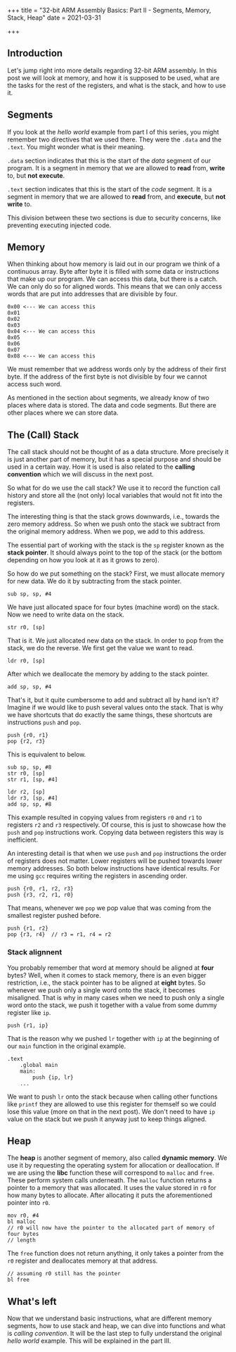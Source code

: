 +++
title = "32-bit ARM Assembly Basics: Part II - Segments, Memory, Stack, Heap"
date = 2021-03-31

+++

## Introduction

Let's jump right into more details regarding 32-bit ARM assembly. In this
post we will look at memory, and how it is supposed to be used, what are
the tasks for the rest of the registers, and what is the stack, and how to use
it.

## Segments

If you look at the *hello world* example from part I of this series,
you might remember two directives that we used there. They were the `.data`
and the `.text`. You might wonder what is their meaning.

`.data` section indicates that this is the start of the *data* segment of our
program. It is a segment in memory that we are allowed to **read** from,
**write** to, but **not execute**.

`.text` section indicates that this is the start of the *code* segment. It
is a segment in memory that we are allowed to **read** from, and **execute**,
but **not write** to.

This division between these two sections is due to security concerns, like
preventing executing injected code.

## Memory

When thinking about how memory is laid out in our program we think of a
continuous array. Byte after byte it is filled with some data or instructions
that make up our program. We can access this data, but there is a catch. We
can only do so for aligned words. This means that we can only access words
that are put into addresses that are divisible by four.

```text
0x00 <--- We can access this 
0x01
0x02
0x03
0x04 <--- We can access this 
0x05
0x06
0x07
0x08 <--- We can access this 
```

We must remember that we address words only by the address of their first
byte. If the address of the first byte is not divisible by four we cannot
access such word.

As mentioned in the section about segments, we already know of two places where
data is stored. The data and code segments. But there are other places
where we can store data.

## The (Call) Stack

The call stack should not be thought of as a data structure. More precisely it
is just another part of memory, but it has a special purpose and should
be used in a certain way. How it is used is also related to the **calling
convention** which we will discuss in the next post.

So what for do we use the call stack? We use it to record the function call
history and store all the (not only) local variables that would not fit
into the registers.

The interesting thing is that the stack grows downwards, i.e., towards
the zero memory address. So when we push onto the stack we subtract from
the original memory address. When we pop, we add to this address.

The essential part of working with the stack is the `sp` register known as
the **stack pointer**. It should always point to the top of the stack (or the
bottom depending on how you look at it as it grows to zero).

So how do we put something on the stack? First, we must allocate memory for
new data. We do it by subtracting from the stack pointer.

```arm32
sub sp, sp, #4
```

We have just allocated space for four bytes (machine word) on the stack. Now
we need to write data on the stack.

```arm32
str r0, [sp]
```

That is it. We just allocated new data on the stack. In order to pop from the
stack, we do the reverse. We first get the value we want to read.

```arm32
ldr r0, [sp]
```

After which we deallocate the memory by adding to the stack pointer.

```arm32
add sp, sp, #4
```

That's it, but it quite cumbersome to add and subtract all by hand isn't it?
Imagine if we would like to push several values onto the stack.
That is why we have shortcuts that do exactly the same things, these shortcuts
are instructions `push` and `pop`.

```arm32
push {r0, r1}
pop {r2, r3}
```

This is equivalent to below.

```arm32
sub sp, sp, #8
str r0, [sp]
str r1, [sp, #4]

ldr r2, [sp]
ldr r3, [sp, #4]
add sp, sp, #8
```

This example resulted in copying values from registers `r0` and `r1` to
registers `r2` and `r3` respectively. Of course, this is just to showcase how
the `push` and `pop` instructions work. Copying data between registers this
way is inefficient.

An interesting detail is that when we use `push` and `pop` instructions
the order of registers does not matter. Lower registers will be pushed
towards lower memory addresses. So both below instructions have identical
results. For me using `gcc` requires writing the registers in ascending order.

```arm32
push {r0, r1, r2, r3}
push {r3, r2, r1, r0}
```

That means, whenever we `pop` we pop value that was coming from the smallest
register pushed before.

```arm32
push {r1, r2}
pop {r3, r4}  // r3 = r1, r4 = r2

```

### Stack alignnent

You probably remember that word at memory should be aligned at **four** bytes?
Well, when it comes to stack memory, there is an even bigger restriction, i.e.,
the stack pointer has to be aligned at **eight** bytes. So whenever we
push only a single word onto the stack, it becomes misaligned. That is why
in many cases when we need to push only a single word onto the stack, we
push it together with a value from some dummy register like `ip`.

```arm32
push {r1, ip}
```

That is the reason why we pushed `lr` together with `ip` at the beginning
of our `main` function in the original example.

```arm32
.text
    .global main
    main:
        push {ip, lr}
    ...
```

We want to push `lr` onto the stack because when calling other functions like
`printf` they are allowed to use this register for themself so we could lose
this value (more on that in the next post).
We don't need to have `ip` value on the stack but we push it anyway just to
keep things aligned.

## Heap

The **heap** is another segment of memory, also called **dynamic memory**.
We use it by requesting the operating system for allocation or deallocation. If
we are using the **libc** function these will correspond to `malloc` and
`free`. These perform system calls underneath.
The `malloc` function returns a pointer to a memory that was allocated. It
uses the value stored in `r0` for how many bytes to allocate. After allocating
it puts the aforementioned pointer into `r0`.

```arm32
mov r0, #4
bl malloc
// r0 will now have the pointer to the allocated part of memory of four bytes
// length
```

The `free` function does not return anything, it only takes a pointer from the
`r0` register and deallocates memory at that address.

```arm32
// assuming r0 still has the pointer
bl free
```

## What's left

Now that we understand basic instructions, what are different memory segments,
how to use stack and heap, we can dive into functions and what is *calling
convention*. It will be the last step to fully understand the original *hello
world* example. This will be explained in the part III.
